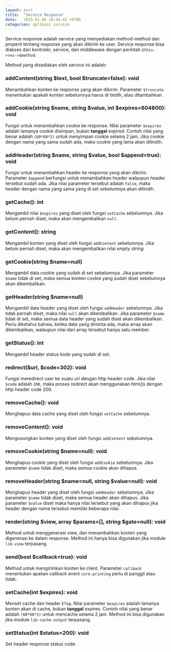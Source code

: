 ```yaml
---
layout: post
title:  "Service Response"
date:   2015-01-06 10:44:45 +0700
categories: aplikasi service
---
```


Service response adalah service yang menyediakan method-method dan properti
tentang response yang akan dikirim ke user. Service response bisa diakses dari
kontroler, service, dan middleware dengan perintah `$this->res->$method`.

Method yang disediakan oleh service ini adalah:

### addContent(string $text, bool $truncate=false): void

Menambahkan konten ke response yang akan dikirim. Parameter `$truncate` menentukan
apakah konten sebelumnya harus di tindih, atau ditambahkan.

### addCookie(string $name, string $value, int $expires=604800): void

Fungsi untuk menambahkan cookie ke response. Nilai parameter `$expires` adalah
lamanya cookie disimpan, bukan **tanggal** expired. Contoh nilai yang benar adalah
`(60*60*2)` untuk menyimpan cookie selama 2 jam. Jika cookie dengan nama yang
sama sudah ada, maka cookie yang lama akan ditindih.

### addHeader(string $name, string $value, bool $append=true): void

Fungsi untuk menambahkan header ke response yang akan dikirim. Parameter `$append`
berfungsi untuk menambahkan header walaupun header tersebut sudah ada. Jika nilai
parameter tersebut adalah `false`, maka header dengan nama yang sama yang di set
sebelumnya akan ditindih.

### getCache(): int

Mengambil nilai `$expires` yang diset oleh fungsi `setCache` sebelumnya. Jika
belum pernah diset, maka akan mengembalikan `null`.

### getContent(): string

Mengambil konten yang diset oleh fungsi `addContent` sebelumnya. Jika belum pernah
diset, maka akan mengembalikan nilai *empty string*.

### getCookie(string $name=null)

Mengambil data cookie yang sudah di set sebelumnya. Jika parameter `$name` tidak
di set, maka semua konten cookie yang sudah diset sebelumnya akan dikembalikan.

### getHeader(string $name=null)

Mengambil data header yang diset oleh fungsi `addHeader` sebelumnya. Jika tidak
pernah diset, maka nilai `null` akan dikembalikan. Jika parameter `$name` tidak
di set, maka semua data header yang sudah diset akan dikembalikan. Perlu diketahui
bahwa, ketika data yang diminta ada, maka array akan dikembalikan, walaupun nilai
dari array tersebut hanya satu member.

### getStatus(): int

Mengambil header status kode yang sudah di set.

### redirect($url, $code=302): void

Fungsi meredirect user ke suatu url dengan http header code. Jika nilai `$code`
adalah `200`, maka proses redirect akan menggunakan html/js dengan http header
code 200.

### removeCache(): void

Menghapus data cache yang diset oleh fungsi `setCache` sebelumnya.

### removeContent(): void

Mengosongkan konten yang diset oleh fungsi `addContent` sebelumnya.

### removeCookie(string $name=null): void

Menghapus cookie yang diset oleh fungsi `addCookie` sebelumnya. Jika parameter
`$name` tidak diset, maka semua cookie akan dihapus.

### removeHeader(string $name=null, string $value=null): void

Menghapus header yang diset oleh fungsi `addHeader` sebelumnya. Jika parameter
`$name` tidak diset, maka semua header akan dihapus. Jika parameter `$value` diset
maka hanya nilai tersebut yang akan dihapus jika header dengan nama tersebut memiliki
beberapa nilai.

### render(string $view, array $params=[], string $gate=null): void

Method untuk menggenerasi view, dan menambahkan konten yang digenerasi ke dalam
response. Method ini hanya bisa digunakan jika module `lib-view` terpasang.

### send(bool $callback=true): void

Method untuk mengirimkan konten ke client. Parameter `callback` menentukan apakan
callback event `core.printing` perlu di panggil atau tidak.

### setCache(int $expires): void

Menset cache dan header `ETag`. Nilai parameter `$expires` adalah lamanya konten
akan di cache, bukan **tanggal** expires. Contoh nilai yang benar adalah `(60*60*2)`
untuk mencache selama 2 jam. Method ini bisa digunakan jika module `lib-cache-output`
terpasang.

### setStatus(int $status=200): void

Set header response status code.